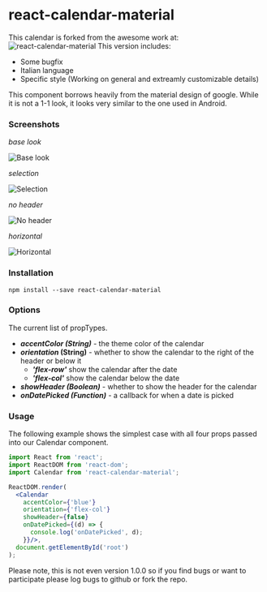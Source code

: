 # react-calendar-material

This calendar is forked from the awesome work at: ![react-calendar-material](https://github.com/icarus-sullivan/react-calendar-material)
This version includes:
- Some bugfix
- Italian language
- Specific style (Working on general and extreamly customizable details)

This component borrows heavily from the material design of google. While it is not a 1-1 look, it looks very similar to the one used in Android.

### Screenshots

_base look_

![Base look](https://github.com/icarus-sullivan/react-calendar-material/raw/master/images/base.jpg)

_selection_

![Selection](https://github.com/icarus-sullivan/react-calendar-material/raw/master/images/selection.jpg)

_no header_

![No header](https://github.com/icarus-sullivan/react-calendar-material/raw/master/images/no-header.jpg)

_horizontal_

![Horizontal](https://github.com/icarus-sullivan/react-calendar-material/raw/master/images/horizontal.jpg)


### Installation
```
npm install --save react-calendar-material
```

### Options
The current list of propTypes.

 - **_accentColor (String)_** - the theme color of the calendar
 - **_orientation_ (String)** - whether to show the calendar to the right of the header or below it
	 - **_'flex-row'_** show the calendar after the date
	 - **_'flex-col'_** show the calendar below the date
 - **_showHeader (Boolean)_** - whether to show the header for the calendar
 - **_onDatePicked (Function)_** - a callback for when a date is picked

### Usage

The following example shows the simplest case with all four props passed into our Calendar component.

```jsx
import React from 'react';
import ReactDOM from 'react-dom';
import Calendar from 'react-calendar-material';

ReactDOM.render(
  <Calendar
    accentColor={'blue'}
    orientation={'flex-col'}
    showHeader={false}
    onDatePicked={(d) => {
      console.log('onDatePicked', d);
    }}/>,
  document.getElementById('root')
);

```

Please note, this is not even version 1.0.0 so if you find bugs or want to participate please log bugs to github or fork the repo.
